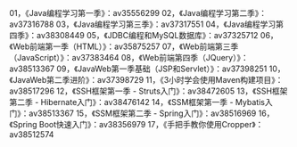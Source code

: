 01，《Java编程学习第一季》：av35556299
02，《Java编程学习第二季》：av37316788
03，《Java编程学习第三季》：av37317551
04，《Java编程学习第四季》：av38308449
05，《JDBC编程和MySQL数据库》：av37325712
06，《Web前端第一季（HTML）》：av35875257
07，《Web前端第三季（JavaScript）》：av37383464
08，《Web前端第四季（JQuery）》：av38513367
09，《JavaWeb第一季基础（JSP和Servlet）》：av37398251
10，《JavaWeb第二季进阶》：av37398729
11，《3小时学会使用Maven构建项目》：av38517296
12，《SSH框架第一季 - Struts入门》：av38472605
13，《SSH框架第二季 - Hibernate入门》：av38476142
14，《SSM框架第一季 - Mybatis入门》：av38513367
15，《SSM框架第二季 - Spring入门》：av38516969
16，《Spring Boot快速入门》：av38356979
17，《手把手教你使用Cropper》：av38512574
